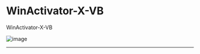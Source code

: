 # WinActivator-X-VB
WinActivator-X-VB

![image](https://user-images.githubusercontent.com/74623428/210810044-788b26d7-8ade-4ca0-b81b-9eece6a4f3a9.png)

-- --
